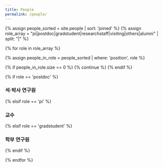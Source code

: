 ```yaml
---
title: People
permalink: /people/
---
```


{% assign people_sorted = site.people | sort: 'joined' %}
{% assign role_array = "pi|postdoc|gradstudent|researchstaff|visiting|others|alumni" | split: "|" %}

{% for role in role_array %}

{% assign people_in_role = people_sorted | where: 'position', role %}

<!-- Skip section if there's nobody -->
{% if people_in_role.size == 0 %}
  {% continue %}
{% endif %}

<div class="pos_header">
{% if role == 'postdoc' %}
<h3>석·박사 연구원</h3>
 {% elsif role == 'pi' %}
<h3>교수</h3>
 {% elsif role == 'gradstudent' %}
<h3>학부 연구원</h3>
{% endif %}
</div>

{% endfor %}
